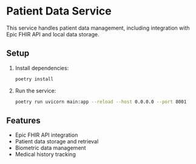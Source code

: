 # Patient Data Service

This service handles patient data management, including integration with Epic FHIR API and local data storage.

## Setup

1. Install dependencies:
   ```bash
   poetry install
   ```

2. Run the service:
   ```bash
   poetry run uvicorn main:app --reload --host 0.0.0.0 --port 8001
   ```

## Features
- Epic FHIR API integration
- Patient data storage and retrieval
- Biometric data management
- Medical history tracking 
